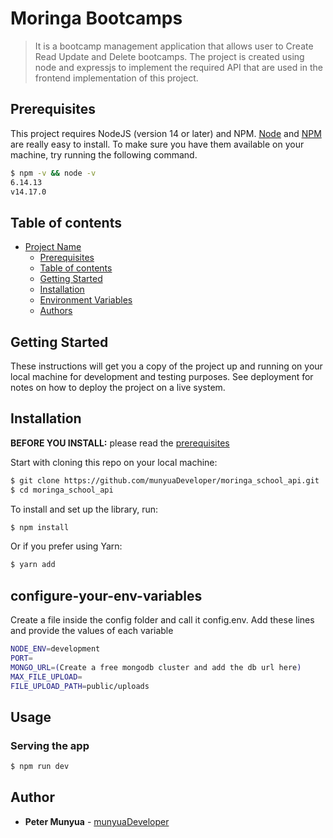 # Moringa Bootcamps

> It is a bootcamp management application that allows user to Create Read Update and Delete bootcamps. The project is created using node and expressjs to implement the required API that are used in the frontend implementation of this project.

## Prerequisites

This project requires NodeJS (version 14 or later) and NPM.
[Node](http://nodejs.org/) and [NPM](https://npmjs.org/) are really easy to install.
To make sure you have them available on your machine,
try running the following command.

```sh
$ npm -v && node -v
6.14.13
v14.17.0
```

## Table of contents

- [Project Name](#project-name)
    - [Prerequisites](#prerequisites)
    - [Table of contents](#table-of-contents)
    - [Getting Started](#getting-started)
    - [Installation](#installation)
    - [Environment Variables](#configure-your-env-variables)
    - [Authors](#authors)

## Getting Started

These instructions will get you a copy of the project up and running on your local machine for development and testing purposes. See deployment for notes on how to deploy the project on a live system.

## Installation

**BEFORE YOU INSTALL:** please read the [prerequisites](#prerequisites)

Start with cloning this repo on your local machine:

```sh
$ git clone https://github.com/munyuaDeveloper/moringa_school_api.git
$ cd moringa_school_api
```

To install and set up the library, run:

```sh
$ npm install
```

Or if you prefer using Yarn:

```sh
$ yarn add
```
## configure-your-env-variables
Create a file inside the config folder and call it config.env.
Add these lines and provide the values of each variable
```sh
NODE_ENV=development
PORT=
MONGO_URL=(Create a free mongodb cluster and add the db url here)
MAX_FILE_UPLOAD=
FILE_UPLOAD_PATH=public/uploads
```

## Usage

### Serving the app

```sh
$ npm run dev
```

## Author

* **Peter Munyua** - [munyuaDeveloper](https://github.com/munyuaDeveloper)
